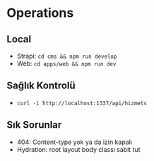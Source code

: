 # Operations

## Local
- Strapi: `cd cms && npm run develop`
- Web: `cd apps/web && npm run dev`

## Sağlık Kontrolü
- `curl -i http://localhost:1337/api/hizmets`

## Sık Sorunlar
- 404: Content-type yok ya da izin kapalı
- Hydration: root layout body classı sabit tut
